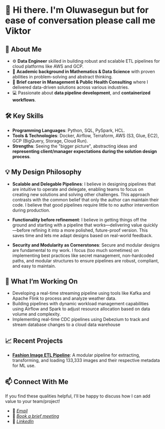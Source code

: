 

# 👋 Hi there. I'm Oluwasegun but for ease of conversation please call me Viktor

## 🌟 About Me
- ⚙️ **Data Engineer** skilled in building robust and scalable ETL pipelines for cloud platforms like AWS and GCP.
- 🔢 **Academic background in Mathematics & Data Science** with proven abilities in problem-solving and abstract thinking.
- 💼 **Brief career in Management & Public Health Consulting** where I delivered data-driven solutions across various industries.
- 💻 Passionate about **data pipeline development**, and **containerized workflows**.

## 🛠️ Key Skills
- **Programming Languages**: Python, SQL, PySpark, HCL.
- **Tools & Technologies**: Docker, Airflow, Terraform, AWS (S3, Glue, EC2), GCP (BigQuery, Storage, Cloud Run).
- **Strengths**: Seeing the "bigger picture", abstracting ideas and **representing client/manager expectations during the solution design process**.

## 💡 My Design Philosophy
- **Scalable and Delegable Pipelines**: I believe in designing pipelines that are intuitive to operate and delegate,
  enabling teams to focus on creating new solutions and solving other challenges. This approach contrasts with the common
  belief that only the author can maintain their code. I believe that good pipelines require little to no author intervention during production.
  
- **Functionality before refinement**: I believe in getting things off the ground and starting with a pipeline that works—delivering value quickly—before refining it into a more polished, future-proof version. This saves time and lets me adapt designs based on real-world feedback.
  
- **Security and Modularity as Cornerstones**: Secure and modular designs are fundamental to my work. I focus (too much sometimes) on implementing
  best practices like secret management, non-hardcoded paths, and modular structures to ensure pipelines are robust, compliant, and easy to maintain.

## 🔭 What I’m Working On
- Developing a real-time streaming pipeline using tools like Kafka and Apache Flink to process and analyze weather data.
- Building pipelines with dynamic workload management capabilities using Airflow and Spark to adjust resource allocation based on data volume and complexity.
- Implementing real-time CDC pipelines using Debezium to track and stream database changes to a cloud data warehouse

## 📈 Recent Projects
- **[Fashion Image ETL Pipeline](https://github.com/Shegzimus/DE_Fashion_Product_Images)**: A modular pipeline for extracting, transforming, and loading 133,333 images and their respective metadata for ML use.

## 📫 Connect With Me
If you find these qualities helpful, I'll be happy to discuss how I can add value to your team/project!
- 📧 *[Email](segun.ajet@protonmail.com)*
- 🦜 *[Book a brief meeting](https://calendar.app.google/zEJVh3RVoMRD3odn6)*
- 💼 *[LinkedIn](https://www.linkedin.com/in/segun-ajet/)*
